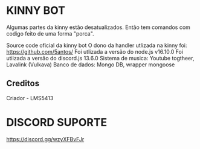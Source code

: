 # KINNY BOT

Algumas partes da kinny estão desatualizados. Então tem comandos com codigo feito de uma forma "porca".

Source code oficial da kinny bot
O dono da handler utlizada na kinny foi: https://github.com/5antos/
Foi utlizada a versão do node.js v16.10.0 
Foi utiizada a versão do discord.js 13.6.0
Sistema de musica: Youtube togtheer, Lavalink (Vulkava)
Banco de dados: Mongo DB, wrapper mongoose
## Creditos
Criador - LMS5413

# DISCORD SUPORTE

https://discord.gg/wzyXFBvFJr
